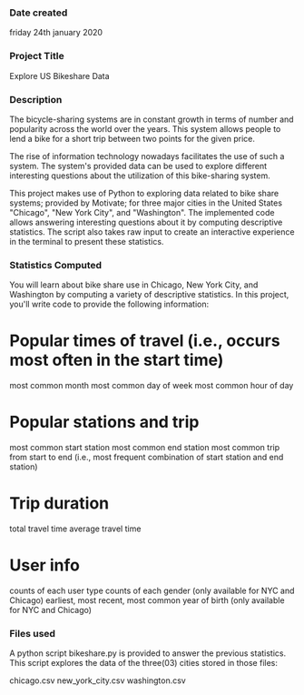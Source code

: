### Date created
friday 24th january 2020

### Project Title
Explore US Bikeshare Data

### Description
The bicycle-sharing systems are in constant growth in terms of number and popularity across the world over the years. This system allows people to lend a bike for a short trip between two points for the given price.

The rise of information technology nowadays facilitates the use of such a system. The system's provided data can be used to explore different interesting questions about the utilization of this bike-sharing system.

This project makes use of Python to exploring data related to bike share systems; provided by Motivate; for three major cities in the United States "Chicago", "New York City", and "Washington". The implemented code allows answering interesting questions about it by computing descriptive statistics. The script also takes raw input to create an interactive experience in the terminal to present these statistics.

### Statistics Computed
You will learn about bike share use in Chicago, New York City, and Washington by computing a variety of descriptive statistics. In this project, you'll write code to provide the following information:

# Popular times of travel (i.e., occurs most often in the start time)

most common month
most common day of week
most common hour of day
# Popular stations and trip

most common start station
most common end station
most common trip from start to end (i.e., most frequent combination of start station and end station)
# Trip duration

total travel time
average travel time
# User info

counts of each user type
counts of each gender (only available for NYC and Chicago)
earliest, most recent, most common year of birth (only available for NYC and Chicago)

### Files used
A python script bikeshare.py is provided to answer the previous statistics. This script explores the data of the three(03) cities stored in those files:

chicago.csv
new_york_city.csv
washington.csv

